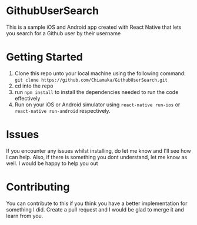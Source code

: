 # GithubUserSearch
This is a sample iOS and Android app created with React Native that lets you search for a Github user by their username

# Getting Started
1. Clone this repo unto your local machine using the following command: `git clone https://github.com/Chiamaka/GithubUserSearch.git`
2. cd into the repo
3. run `npm install` to install the dependencies needed to run the code effectively
4. Run on your iOS or Android simulator using `react-native run-ios` or `react-native run-android` respectively.

# Issues
If you encounter any issues whilst installing, do let me know and I'll see how I can help. Also, if there is something you dont understand, let me know as well. I would be happy to help you out

# Contributing
You can contribute to this if you think you have a better implementation for something I did. Create a pull request and I would be glad to merge it and learn from you.
